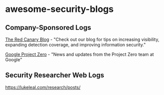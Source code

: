 # awesome-security-blogs


## Company-Sponsored Logs
[The Red Canary Blog](https://redcanary.com/blog/) - "Check out our blog for tips on increasing visibility, expanding detection coverage, and improving information security."

[Google Project Zero](https://googleprojectzero.blogspot.com/) - "News and updates from the Project Zero team at Google" 


## Security Researcher Web Logs 
https://lukeleal.com/research/posts/
